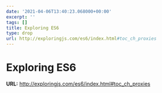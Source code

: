 ```yaml
---
date: '2021-04-06T13:40:23.068000+00:00'
excerpt: ''
tags: []
title: Exploring ES6
type: drop
url: http://exploringjs.com/es6/index.html#toc_ch_proxies
---
```


# Exploring ES6

**URL:** http://exploringjs.com/es6/index.html#toc_ch_proxies
